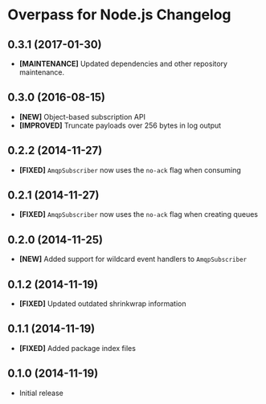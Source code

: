 # Overpass for Node.js Changelog

## 0.3.1 (2017-01-30)

- **[MAINTENANCE]** Updated dependencies and other repository maintenance.

## 0.3.0 (2016-08-15)

- **[NEW]** Object-based subscription API
- **[IMPROVED]** Truncate payloads over 256 bytes in log output

## 0.2.2 (2014-11-27)

- **[FIXED]** `AmqpSubscriber` now uses the `no-ack` flag when consuming

## 0.2.1 (2014-11-27)

- **[FIXED]** `AmqpSubscriber` now uses the `no-ack` flag when creating queues

## 0.2.0 (2014-11-25)

- **[NEW]** Added support for wildcard event handlers to `AmqpSubscriber`

## 0.1.2 (2014-11-19)

- **[FIXED]** Updated outdated shrinkwrap information

## 0.1.1 (2014-11-19)

- **[FIXED]** Added package index files

## 0.1.0 (2014-11-19)

- Initial release
